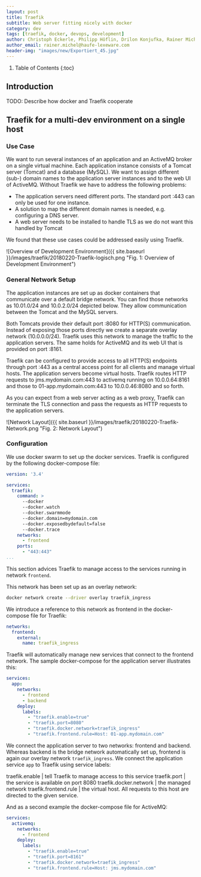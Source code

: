 ```yaml
---
layout: post
title: Traefik
subtitle: Web server fitting nicely with docker
category: dev
tags: [traefik, docker, devops, development]
author: Christoph Eckerle, Philipp Höflin, Drilon Konjufka, Rainer Michel
author_email: rainer.michel@haufe-lexeware.com
header-img: "images/new/Exportiert_45.jpg"
---
```




1. Table of Contents
{:toc}

## Introduction

TODO: Describe how docker and Traefik cooperate

## Traefik for a multi-dev environment on a single host

### Use Case

We want to run several instances of an application and an ActiveMQ broker on a single virtual machine. Each application instance consists of a Tomcat server (Tomcat) and a database (MySQL). We want to assign different (sub-) domain names to the application server instances and to the web UI of ActiveMQ. Without Traefik we have to address the following problems:

* The application servers need different ports. The standard port :443 can only be used for one instance.
* A solution to map the different domain names is needed, e.g. configuring a DNS server.
* A web server needs to be installed to handle TLS as we do not want this handled by Tomcat

We found that these use cases could be addressed easily using Traefik.

![Overview of Development Environment]({{ site.baseurl }}/images/traefik/20180220-Traefik-logisch.png "Fig. 1: Overview of Development Environment")


### General Network Setup

The application instances are set up as docker containers that communicate over a default bridge network. You can find those networks as 10.01.0/24 and 10.0.2.0/24 depicted below. They allow communication between the Tomcat and the MySQL servers.

Both Tomcats provide their default port :8080 for HTTP(S) communication. Instead of exposing those ports directly we create a separate overlay network (10.0.0.0/24). Traefik uses this network to manage the traffic to the application servers. The same holds for ActiveMQ and its web UI that is provided on port :8161.

Traefik can be configured to provide access to all HTTP(S) endpoints through port :443 as a central access point for all clients and manage virtual hosts. The application servers become virtual hosts. Traefik routes HTTP requests to jms.mydomain.com:443 to activemq running on 10.0.0.64:8161 and those to 01-app.mydomain.com:443 to 10.0.0.46:8080 and so forth.

As you can expect from a web server acting as a web proxy, Traefik can terminate the TLS connection and pass the requests as HTTP requests to the application servers.

![Network Layout]({{ site.baseurl }}/images/traefik/20180220-Traefik-Network.png "Fig. 2: Network Layout")


### Configuration

We use docker swarm to set up the docker services. Traefik is configured by the following docker-compose file:
```yml
version: '3.4'

services:
  traefik:
    command: >
      --docker
      --docker.watch
      --docker.swarmmode
      --docker.domain=mydomain.com
      --docker.exposedbydefault=false
      --docker.trace
    networks:
      - frontend
    ports:
      - "443:443"
...
```

This section advices Traefik to manage access to the services running in network `frontend`.

This network has been set up as an overlay network:
```sh
docker network create --driver overlay traefik_ingress
```

We introduce a reference to this network as frontend in the docker-compose file for Traefik:

```yml
networks:
  frontend:
    external:
      name: traefik_ingress
``` 

Traefik will automatically manage new services that connect to the frontend network. The sample docker-compose for the application server illustrates this:

```yml
services:
  app:
    networks:
      - frontend
      - backend
    deploy:
      labels:
        - "traefik.enable=true"
        - "traefik.port=8080"
        - "traefik.docker.network=traefik_ingress"
        - "traefik.frontend.rule=Host: 01-app.mydomain.com"
```

We connect the application server to two networks: frontend and backend. Whereas backend is the bridge network automatically set up, frontend is again our overlay network `traefik_ingress`. We connect the application service `app` to Traefik using service labels:

traefik.enable | tell Traefik to manage access to this service
traefik.port   | the service is available on port 8080
traefik.docker.network | the managed network
traefik.frontend.rule  | the virtual host. All requests to this host are directed to the given service.  

And as a second example the docker-compose file for ActiveMQ:

```yml
services:
  activemq:
    networks:
      - frontend
    deploy:
      labels:
        - "traefik.enable=true"
        - "traefik.port=8161"
        - "traefik.docker.network=traefik_ingress"
        - "traefik.frontend.rule=Host: jms.mydomain.com"

```
